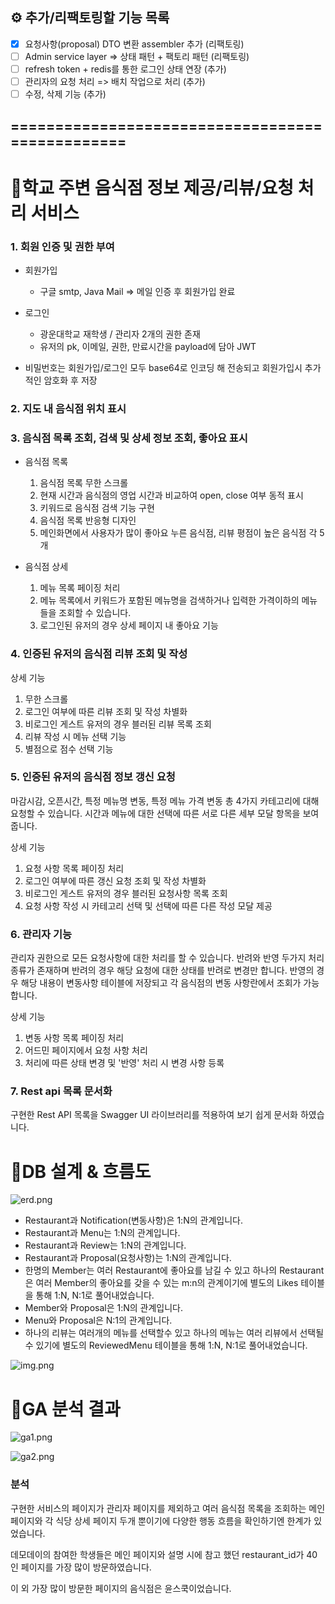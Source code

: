 ## ⚙ 추가/리팩토링할 기능 목록
- [x] 요청사항(proposal) DTO 변환 assembler 추가 (리팩토링)
- [ ] Admin service layer => 상태 패턴 + 팩토리 패턴 (리팩토링)
- [ ] refresh token + redis를 통한 로그인 상태 연장 (추가)
- [ ] 관리자의 요청 처리 => 배치 작업으로 처리 (추가)
- [ ] 수정, 삭제 기능 (추가)
## ================================================

# 🎨학교 주변 음식점 정보 제공/리뷰/요청 처리 서비스 

### 1. 회원 인증 및 권한 부여

- 회원가입
    - 구글 smtp, Java Mail => 메일 인증 후 회원가입 완료
- 로그인
    - 광운대학교 재학생 / 관리자 2개의 권한 존재
    - 유저의 pk, 이메일, 권한, 만료시간을 payload에 담아 JWT

- 비밀번호는 회원가입/로그인 모두 base64로 인코딩 해 전송되고 회원가입시 추가적인 암호화 후 저장

### 2. 지도 내 음식점 위치 표시

### 3. 음식점 목록 조회, 검색 및 상세 정보 조회, 좋아요 표시

- 음식점 목록
  1. 음식점 목록 무한 스크롤
  2. 현재 시간과 음식점의 영업 시간과 비교하여 open, close 여부 동적 표시
  3. 키워드로 음식점 검색 기능 구현
  4. 음식점 목록 반응형 디자인
  5. 메인화면에서 사용자가 많이 좋아요 누른 음식점, 리뷰 평점이 높은 음식점 각 5개

- 음식점 상세 
  1. 메뉴 목록 페이징 처리
  2. 메뉴 목록에서 키워드가 포함된 메뉴명을 검색하거나 입력한 가격이하의 메뉴들을 조회할 수 있습니다.
  3. 로그인된 유저의 경우 상세 페이지 내 좋아요 기능

### 4. 인증된 유저의 음식점 리뷰 조회 및 작성

상세 기능

1. 무한 스크롤
2. 로그인 여부에 따른 리뷰 조회 및 작성 차별화
3. 비로그인 게스트 유저의 경우 블러된 리뷰 목록 조회
4. 리뷰 작성 시 메뉴 선택 기능
5. 별점으로 점수 선택 기능

### 5. 인증된 유저의 음식점 정보 갱신 요청

마감시감, 오픈시간, 특정 메뉴명 변동, 특정 메뉴 가격 변동 총 4가지 카테고리에 대해 요청할 수 있습니다. 시간과 메뉴에 대한 선택에 따른 서로 다른 세부 모달 항목을 보여줍니다.

상세 기능

1. 요청 사항 목록 페이징 처리
2. 로그인 여부에 따른 갱신 요청 조회 및 작성 차별화
3. 비로그인 게스트 유저의 경우 블러된 요청사항 목록 조회
4. 요청 사항 작성 시 카테고리 선택 및 선택에 따른 다른 작성 모달 제공

### 6. 관리자 기능

관리자 권한으로 모든 요청사항에 대한 처리를 할 수 있습니다. 반려와 반영 두가지 처리 종류가 존재하며 반려의 경우 해당 요청에 대한 상태를 반려로 변경만 합니다. 반영의 경우 해당 내용이 변동사항 테이블에 저장되고
각 음식점의 변동 사항란에서 조회가 가능합니다.

상세 기능

1. 변동 사항 목록 페이징 처리
2. 어드민 페이지에서 요청 사항 처리
3. 처리에 따른 상태 변경 및 '반영' 처리 시 변경 사항 등록

### 7. Rest api 목록 문서화

구현한 Rest API 목록을 Swagger UI 라이브러리를 적용하여 보기 쉽게 문서화 하였습니다.

# 🎨DB 설계 & 흐름도

![erd.png](readme/erd.png)

- Restaurant과 Notification(변동사항)은 1:N의 관계입니다.
- Restaurant과 Menu는 1:N의 관계입니다.
- Restaurant과 Review는 1:N의 관계입니다.
- Restaurant과 Proposal(요청사항)는 1:N의 관계입니다.
- 한명의 Member는 여러 Restaurant에 좋아요를 남길 수 있고 하나의 Restaurant은 여러 Member의 좋아요를 갖을 수 있는 m:n의 관계이기에 별도의 Likes 테이블을 통해 1:N, N:1로
  풀어내었습니다.
- Member와 Proposal은 1:N의 관계입니다.
- Menu와 Proposal은 N:1의 관계입니다.
- 하나의 리뷰는 여러개의 메뉴를 선택할수 있고 하나의 메뉴는 여러 리뷰에서 선택될 수 있기에 별도의 ReviewedMenu 테이블을 통해 1:N, N:1로 풀어내었습니다.

![img.png](readme/flow.png)


# 🎨GA 분석 결과

![ga1.png](readme/ga1.png)

![ga2.png](readme/ga2.png)

### 분석

구현한 서비스의 페이지가 관리자 페이지를 제외하고 여러 음식점 목록을 조회하는 메인 페이지와 각 식당 상세 페이지 두개 뿐이기에 다양한 행동 흐름을 확인하기엔 한계가 있었습니다.

데모데이의 참여한 학생들은 메인 페이지와 설명 시에 참고 했던 restaurant_id가 40인 페이지를 가장 많이 방문하였습니다.

이 외 가장 많이 방문한 페이지의 음식점은 윤스쿡이었습니다.

